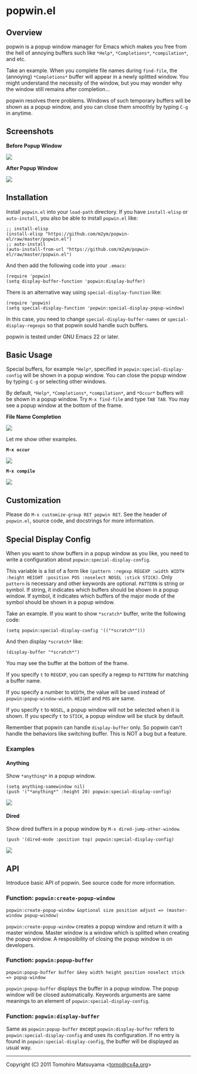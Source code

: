 popwin.el
=========

Overview
--------

popwin is a popup window manager for Emacs which makes you free from
the hell of annoying buffers such like `*Help*`, `*Completions*`,
`*compilation*`, and etc.

Take an example. When you complete file names during `find-file`, the
(annoying) `*Completions*` buffer will appear in a newly splitted
window. You might understand the necessity of the window, but you may
wonder why the window still remains after completion...

popwin resolves there problems. Windows of such temporary buffers will
be shown as a popup window, and you can close them smoothly by typing
`C-g` in anytime.

Screenshots
-----------

**Before Popup Window**

![](http://cx4a.org/software/popwin/popwin1.png)

**After Popup Window**

![](http://cx4a.org/software/popwin/popwin2.png)

Installation
------------

Install `popwin.el` into your `load-path` directory. If you have
`install-elisp` or `auto-install`, you also be able to install
`popwin.el` like:

    ;; install-elisp
    (install-elisp "https://github.com/m2ym/popwin-el/raw/master/popwin.el")
    ;; auto-install
    (auto-install-from-url "https://github.com/m2ym/popwin-el/raw/master/popwin.el")

And then add the following code into your `.emacs`:

    (require 'popwin)
    (setq display-buffer-function 'popwin:display-buffer)

There is an alternative way using `special-display-function` like:

    (require 'popwin)
    (setq special-display-function 'popwin:special-display-popup-window)

In this case, you need to change `special-display-buffer-names` or
`special-display-regexps` so that popwin sould handle such buffers.

popwin is tested under GNU Emacs 22 or later.

Basic Usage
-----------

Special buffers, for example `*Help*`, specified in
`popwin:special-display-config` will be shown in a popup window. You
can close the popup window by typing `C-g` or selecting other windows.

By default, `*Help*`, `*Completions*`, `*compilation*`, and `*Occur*`
buffers will be shown in a popup window. Try `M-x find-file` and type
`TAB TAB`. You may see a popup window at the bottom of the frame.

**File Name Completion**

![](http://cx4a.org/software/popwin/popwin-find-file.png)

Let me show other examples.

**`M-x occur`**

![](http://cx4a.org/software/popwin/popwin-occur.png)

**`M-x compile`**

![](http://cx4a.org/software/popwin/popwin-compile.png)

Customization
-------------

Please do `M-x customize-group RET popwin RET`. See the header of
`popwin.el`, source code, and docstrings for more information.

Special Display Config
----------------------

When you want to show buffers in a popup window as you like, you need
to write a configuration about `popwin:special-display-config`.

This variable is a list of a form like `(pattern :regexp REGEXP :width
WIDTH :height HEIGHT :position POS :noselect NOSEL :stick
STICK)`. Only `pattern` is necessary and other keywords are
optional. `PATTERN` is string or symbol. If string, it indicates which
buffers should be shown in a popup window. If symbol, it indicates
which buffers of the major mode of the symbol should be shown in a
popup window.

Take an example. If you want to show `*scratch*` buffer, write the following code:

    (setq popwin:special-display-config '(("*scratch*")))

And then display `*scratch*` like:

    (display-buffer "*scratch*")

You may see the buffer at the bottom of the frame.

If you specify `t` to `REGEXP`, you can specify a regexp to `PATTERN`
for matching a buffer name.

If you specify a number to `WIDTH`, the value will be used instead of
`popwin:popup-window-width`. `HEIGHT` and `POS` are same.

If you specify `t` to `NOSEL`, a popup window will not be selected
when it is shown. If you specify `t` to `STICK`, a popup window will be
stuck by default.

Remember that popwin can handle `display-buffer` only. So popwin can't
handle the behaviors like switching buffer. This is NOT a bug but a
feature.

### Examples

#### Anything

Show `*anything*` in a popup window.

    (setq anything-samewindow nil)
    (push '("*anything*" :height 20) popwin:special-display-config)

![](http://cx4a.org/software/popwin/popwin-anything.png)

#### Dired

Show dired buffers in a popup window by `M-x dired-jump-other-window`.

    (push '(dired-mode :position top) popwin:special-display-config)

![](http://cx4a.org/software/popwin/popwin-dired.png)

API
---

Introduce basic API of popwin. See source code for more information.

### Function: `popwin:create-popup-window`

    popwin:create-popup-window &optional size position adjust => (master-window popup-window)

`popwin:create-popup-window` creates a popup window and return it with
a master window. Master window is a window which is splitted when
creating the popup window. A resposibility of closing the popup window
is on developers.

### Function: `popwin:popup-buffer`

    popwin:popup-buffer buffer &key width height position noselect stick => popup-window

`popwin:popup-buffer` displays the buffer in a popup window. The popup
window will be closed automatically. Keywords arguments are same
meanings to an element of `popwin:special-display-config`.

### Function: `popwin:display-buffer`

Same as `popwin:popup-buffer` except `popwin:display-buffer` refers to
`popwin:special-display-config` and uses its configuration. If no
entry is found in `popwin:special-display-config`, the buffer will be
displayed as usual way.

----

Copyright (C) 2011  Tomohiro Matsuyama <<tomo@cx4a.org>>
